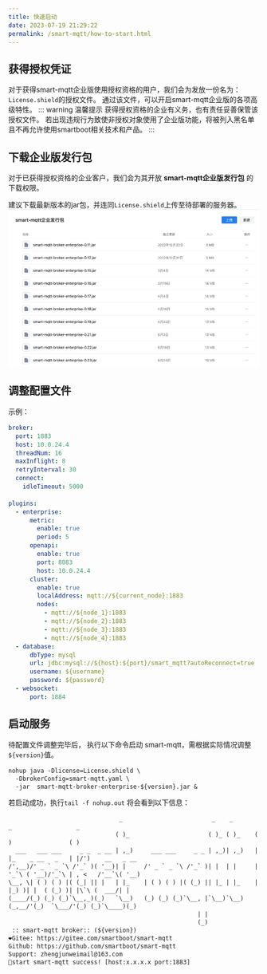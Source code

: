 ```yaml
---
title: 快速启动
date: 2023-07-19 21:29:22
permalink: /smart-mqtt/how-to-start.html
---
```


## 获得授权凭证
对于获得smart-mqtt企业版使用授权资格的用户，我们会为发放一份名为：`License.shield`的授权文件。
通过该文件，可以开启smart-mqtt企业版的各项高级特性。
::: warning 温馨提示
获得授权资格的企业有义务，也有责任妥善保管该授权文件。
若出现违规行为致使非授权对象使用了企业版功能，将被列入黑名单且不再允许使用smartboot相关技术和产品。
:::

## 下载企业版发行包
对于已获得授权资格的企业客户，我们会为其开放 **smart-mqtt企业版发行包** 的下载权限。

建议下载最新版本的jar包，并连同`License.shield`上传至待部署的服务器。
![](../img/packages.png)

## 调整配置文件
示例：
```yaml
broker:
  port: 1883
  host: 10.0.24.4
  threadNum: 16
  maxInflight: 8
  retryInterval: 30
  connect:
    idleTimeout: 5000

plugins:
  - enterprise:
      metric:
        enable: true
        period: 5
      openapi:
        enable: true
        port: 8083
        host: 10.0.24.4
      cluster:
        enable: true
        localAddress: mqtt://${current_node}:1883
        nodes:
          - mqtt://${node_1}:1883
          - mqtt://${node_2}:1883
          - mqtt://${node_3}:1883
          - mqtt://${node_4}:1883
  - database:
      dbType: mysql
      url: jdbc:mysql://${host}:${port}/smart_mqtt?autoReconnect=true
      username: ${username}
      password: ${password}
  - websocket:
      port: 1884
```
## 启动服务
待配置文件调整完毕后， 执行以下命令启动 smart-mqtt，需根据实际情况调整`${version}`值。
```shell
nohup java -Dlicense=License.shield \
  -DbrokerConfig=smart-mqtt.yaml \
  -jar  smart-mqtt-broker-enterprise-${version}.jar &
```
若启动成功，执行`tail -f nohup.out` 将会看到以下信息：
```shell
                               _                         _    _       _                  _                  
                              ( )_                      ( )_ ( )_    ( )                ( )                 
  ___   ___ ___     _ _  _ __ | ,_)     ___ ___     _ _ | ,_)| ,_)   | |_    _ __   _   | |/')    __   _ __ 
/',__)/' _ ` _ `\ /'_` )( '__)| |     /' _ ` _ `\ /'_` )| |  | |     | '_`\ ( '__)/'_`\ | , <   /'__`\( '__)
\__, \| ( ) ( ) |( (_| || |   | |_    | ( ) ( ) |( (_) || |_ | |_    | |_) )| |  ( (_) )| |\`\ (  ___/| |   
(____/(_) (_) (_)`\__,_)(_)   `\__)   (_) (_) (_)`\__, |`\__)`\__)   (_,__/'(_)  `\___/'(_) (_)`\____)(_)   
                                                     | |                                                    
                                                     (_)                                                    
 :: smart-mqtt broker:: (${version})
❤️Gitee: https://gitee.com/smartboot/smart-mqtt
Github: https://github.com/smartboot/smart-mqtt
Support: zhengjunweimail@163.com
🎉start smart-mqtt success! [host:x.x.x.x port:1883]
```